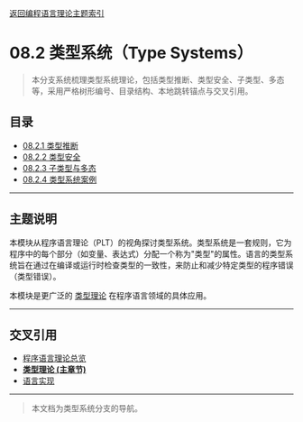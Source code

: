 [返回编程语言理论主题索引](../README.md)

# 08.2 类型系统（Type Systems）

> 本分支系统梳理类型系统理论，包括类型推断、类型安全、子类型、多态等，采用严格树形编号、目录结构、本地跳转锚点与交叉引用。

## 目录
- [08.2.1 类型推断](./08.2.1_Type_Inference.md)
- [08.2.2 类型安全](./08.2.2_Type_Safety.md)
- [08.2.3 子类型与多态](./08.2.3_Subtyping_and_Polymorphism.md)
- [08.2.4 类型系统案例](./08.2.4_Type_System_Cases.md)

---

## 主题说明

本模块从程序语言理论（PLT）的视角探讨类型系统。类型系统是一套规则，它为程序中的每个部分（如变量、表达式）分配一个称为"类型"的属性。语言的类型系统旨在通过在编译或运行时检查类型的一致性，来防止和减少特定类型的程序错误（类型错误）。

本模块是更广泛的 [类型理论](../../04_Type_Theory/README.md) 在程序语言领域的具体应用。

---

## 交叉引用

- [程序语言理论总览](../README.md)
- **[类型理论 (主章节)](../../04_Type_Theory/README.md)**
- [语言实现](../08.4_Language_Implementation/README.md)

---

> 本文档为类型系统分支的导航。
